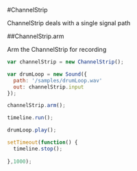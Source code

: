 #ChannelStrip

ChannelStrip deals with a single signal path


##ChannelStrip.arm

Arm the ChannelStrip for recording

```javascript
var channelStrip = new ChannelStrip();

var drumLoop = new Sound({
  path: '/samples/drumLoop.wav'
  out: channelStrip.input
});

channelStrip.arm();

timeline.run();

drumLoop.play();

setTimeout(function() {
  timeline.stop();
  
},1000);
  
  
```
